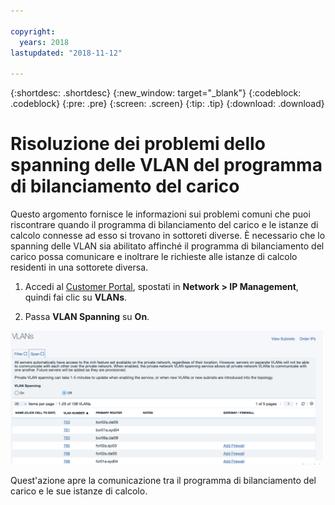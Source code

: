 ```yaml
---

copyright:
  years: 2018
lastupdated: "2018-11-12"

---
```


{:shortdesc: .shortdesc}
{:new_window: target="_blank"}
{:codeblock: .codeblock}
{:pre: .pre}
{:screen: .screen}
{:tip: .tip}
{:download: .download}

# Risoluzione dei problemi dello spanning delle VLAN del programma di bilanciamento del carico
Questo argomento fornisce le informazioni sui problemi comuni che puoi riscontrare quando il programma di bilanciamento del carico e le istanze di calcolo connesse ad esso si trovano in sottoreti diverse. È necessario che lo spanning delle VLAN sia abilitato affinché il programma di bilanciamento del carico possa comunicare e inoltrare le richieste alle istanze di calcolo residenti in una sottorete diversa. 

1. Accedi al [Customer Portal](https://control.softlayer.com), spostati in **Network > IP Management**, quindi fai clic su **VLANs**.

2. Passa **VLAN Spanning** su **On**.

<img src="images/vlan-spanning.png" alt="disegno" style="width: 500px;"/>

Quest'azione apre la comunicazione tra il programma di bilanciamento del carico e le sue istanze di calcolo. 
